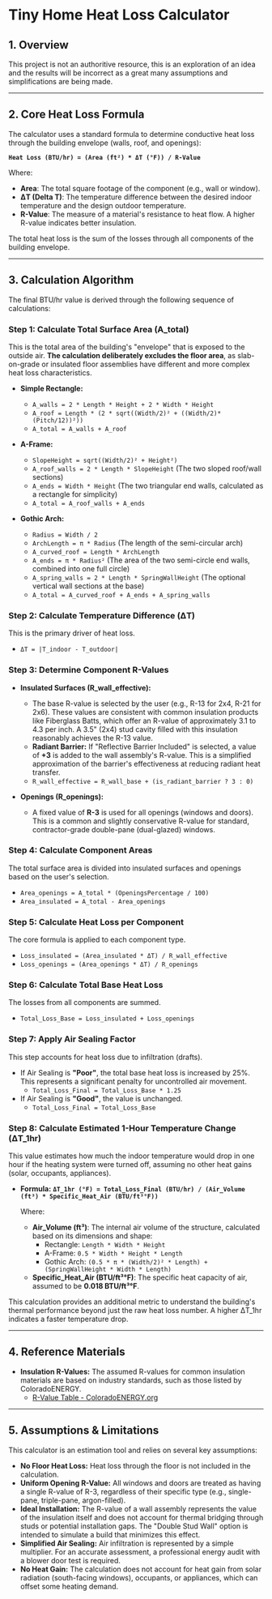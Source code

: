 # Tiny Home Heat Loss Calculator

## 1. Overview

This project is not an authoritive resource, this is an exploration of an idea and the results will be incorrect as a great many assumptions and simplifications are being made.

---

## 2. Core Heat Loss Formula

The calculator uses a standard formula to determine conductive heat loss through the building envelope (walls, roof, and openings):

**`Heat Loss (BTU/hr) = (Area (ft²) * ΔT (°F)) / R-Value`**

Where:
- **Area**: The total square footage of the component (e.g., wall or window).
- **ΔT (Delta T)**: The temperature difference between the desired indoor temperature and the design outdoor temperature.
- **R-Value**: The measure of a material's resistance to heat flow. A higher R-value indicates better insulation.

The total heat loss is the sum of the losses through all components of the building envelope.

---

## 3. Calculation Algorithm

The final BTU/hr value is derived through the following sequence of calculations:

### Step 1: Calculate Total Surface Area (A_total)

This is the total area of the building's "envelope" that is exposed to the outside air. **The calculation deliberately excludes the floor area**, as slab-on-grade or insulated floor assemblies have different and more complex heat loss characteristics.

-   **Simple Rectangle:**
    -   `A_walls = 2 * Length * Height + 2 * Width * Height`
    -   `A_roof = Length * (2 * sqrt((Width/2)² + ((Width/2)*(Pitch/12))²))`
    -   `A_total = A_walls + A_roof`

-   **A-Frame:**
    -   `SlopeHeight = sqrt((Width/2)² + Height²)`
    -   `A_roof_walls = 2 * Length * SlopeHeight` (The two sloped roof/wall sections)
    -   `A_ends = Width * Height` (The two triangular end walls, calculated as a rectangle for simplicity)
    -   `A_total = A_roof_walls + A_ends`

-   **Gothic Arch:**
    -   `Radius = Width / 2`
    -   `ArchLength = π * Radius` (The length of the semi-circular arch)
    -   `A_curved_roof = Length * ArchLength`
    -   `A_ends = π * Radius²` (The area of the two semi-circle end walls, combined into one full circle)
    -   `A_spring_walls = 2 * Length * SpringWallHeight` (The optional vertical wall sections at the base)
    -   `A_total = A_curved_roof + A_ends + A_spring_walls`

### Step 2: Calculate Temperature Difference (ΔT)

This is the primary driver of heat loss.

-   `ΔT = |T_indoor - T_outdoor|`

### Step 3: Determine Component R-Values

-   **Insulated Surfaces (R_wall_effective):**
    -   The base R-value is selected by the user (e.g., R-13 for 2x4, R-21 for 2x6). These values are consistent with common insulation products like Fiberglass Batts, which offer an R-value of approximately 3.1 to 4.3 per inch. A 3.5" (2x4) stud cavity filled with this insulation reasonably achieves the R-13 value.
    -   **Radiant Barrier:** If "Reflective Barrier Included" is selected, a value of **+3** is added to the wall assembly's R-value. This is a simplified approximation of the barrier's effectiveness at reducing radiant heat transfer.
    -   `R_wall_effective = R_wall_base + (is_radiant_barrier ? 3 : 0)`

-   **Openings (R_openings):**
    -   A fixed value of **R-3** is used for all openings (windows and doors). This is a common and slightly conservative R-value for standard, contractor-grade double-pane (dual-glazed) windows.

### Step 4: Calculate Component Areas

The total surface area is divided into insulated surfaces and openings based on the user's selection.

-   `Area_openings = A_total * (OpeningsPercentage / 100)`
-   `Area_insulated = A_total - Area_openings`

### Step 5: Calculate Heat Loss per Component

The core formula is applied to each component type.

-   `Loss_insulated = (Area_insulated * ΔT) / R_wall_effective`
-   `Loss_openings = (Area_openings * ΔT) / R_openings`

### Step 6: Calculate Total Base Heat Loss

The losses from all components are summed.

-   `Total_Loss_Base = Loss_insulated + Loss_openings`

### Step 7: Apply Air Sealing Factor

This step accounts for heat loss due to infiltration (drafts).

-   If Air Sealing is **"Poor"**, the total base heat loss is increased by 25%. This represents a significant penalty for uncontrolled air movement.
    -   `Total_Loss_Final = Total_Loss_Base * 1.25`
-   If Air Sealing is **"Good"**, the value is unchanged.
    -   `Total_Loss_Final = Total_Loss_Base`

### Step 8: Calculate Estimated 1-Hour Temperature Change (ΔT_1hr)

This value estimates how much the indoor temperature would drop in one hour if the heating system were turned off, assuming no other heat gains (solar, occupants, appliances).

-   **Formula:**
    **`ΔT_1hr (°F) = Total_Loss_Final (BTU/hr) / (Air_Volume (ft³) * Specific_Heat_Air (BTU/ft³°F))`**

    Where:
    -   **Air_Volume (ft³)**: The internal air volume of the structure, calculated based on its dimensions and shape:
        -   Rectangle: `Length * Width * Height`
        -   A-Frame: `0.5 * Width * Height * Length`
        -   Gothic Arch: `(0.5 * π * (Width/2)² * Length) + (SpringWallHeight * Width * Length)`
    -   **Specific_Heat_Air (BTU/ft³°F)**: The specific heat capacity of air, assumed to be **0.018 BTU/ft³°F**.

This calculation provides an additional metric to understand the building's thermal performance beyond just the raw heat loss number. A higher ΔT_1hr indicates a faster temperature drop.

---

## 4. Reference Materials

-   **Insulation R-Values:** The assumed R-values for common insulation materials are based on industry standards, such as those listed by ColoradoENERGY.
    -   [R-Value Table - ColoradoENERGY.org](https://coloradoenergy.org/procorner/stuff/r-values.htm)

---

## 5. Assumptions & Limitations

This calculator is an estimation tool and relies on several key assumptions:

-   **No Floor Heat Loss:** Heat loss through the floor is not included in the calculation.
-   **Uniform Opening R-Value:** All windows and doors are treated as having a single R-value of R-3, regardless of their specific type (e.g., single-pane, triple-pane, argon-filled).
-   **Ideal Installation:** The R-value of a wall assembly represents the value of the insulation itself and does not account for thermal bridging through studs or potential installation gaps. The "Double Stud Wall" option is intended to simulate a build that minimizes this effect.
-   **Simplified Air Sealing:** Air infiltration is represented by a simple multiplier. For an accurate assessment, a professional energy audit with a blower door test is required.
-   **No Heat Gain:** The calculation does not account for heat gain from solar radiation (south-facing windows), occupants, or appliances, which can offset some heating demand.
